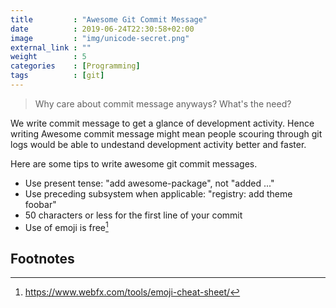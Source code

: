 ```yaml
---
title         : "Awesome Git Commit Message"
date          : 2019-06-24T22:30:58+02:00
image         : "img/unicode-secret.png"
external_link : ""
weight        : 5
categories    : [Programming]
tags          : [git]
---
```


> Why care about commit message anyways? What's the need?

We write commit message to get a glance of development activity. Hence writing Awesome commit message might mean people scouring through git logs would be able to undestand development activity better and faster.

Here are some tips to write awesome git commit messages.

* Use present tense: "add awesome-package", not "added ..."
* Use preceding subsystem when applicable: "registry: add theme foobar"
* 50 characters or less for the first line of your commit
* Use of emoji is free[^1]


## Footnotes

[^1]: https://www.webfx.com/tools/emoji-cheat-sheet/
[^2]: 